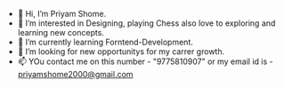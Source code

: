 - 👋 Hi, I’m Priyam Shome.
- 💞️ I’m interested in Designing, playing Chess also love to exploring and learning new concepts. 
- 🌱 I’m currently learning Forntend-Development. 
- 👀 I’m looking for new opportunitys for my carrer growth.
- 📫 YOu contact me on this number - "9775810907" or my email id is - priyamshome2000@gmail.com 

<!---
Spidey-web2000/Spidey-web2000 is a ✨ special ✨ repository because its `README.md` (this file) appears on your GitHub profile.
You can click the Preview link to take a look at your changes.
--->
